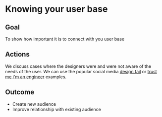 # Knowing your user base

## Goal
To show how important it is to connect with you user base

## Actions
We discuss cases where the designers were and were not aware of the needs of the user. We can use the popular social media [design fail](http://9gag.com/search?query=broken+apple+cable) or [trust me i'm an engineer](http://9gag.com/gag/6494774) examples.

## Outcome
* Create new audience
* Improve relationship with existing audience
